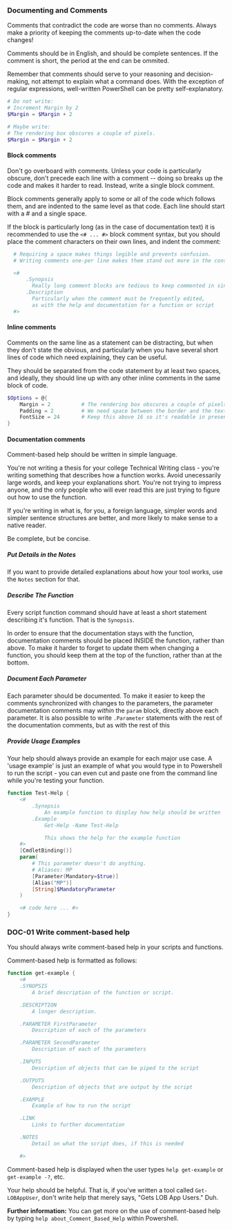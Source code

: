 ### Documenting and Comments

Comments that contradict the code are worse than no comments. Always make a priority of keeping the comments up-to-date when the code changes! 

Comments should be in English, and should be complete sentences. If the comment is short, the period at the end can be ommited.  

Remember that comments should serve to your reasoning and decision-making, not attempt to explain what a command does. With the exception of regular expressions, well-written PowerShell can be pretty self-explanatory.

```PowerShell
# Do not write:
# Increment Margin by 2
$Margin = $Margin + 2

# Maybe write:
# The rendering box obscures a couple of pixels.
$Margin = $Margin + 2

```

#### Block comments

Don't go overboard with comments. Unless your code is particularly obscure, don't precede each line with a comment -- doing so breaks up the code and makes it harder to read.  Instead, write a single block comment.

Block comments generally apply to some or all of the code which follows them, and are indented to the same level as that code. Each line should start with a # and a single space. 

If the block is particularly long (as in the case of documentation text) it is recommended to use the `<# ... #>` block comment syntax, but you should place the comment characters on their own lines, and indent the comment:
  
```PowerShell
  # Requiring a space makes things legible and prevents confusion.
  # Writing comments one-per line makes them stand out more in the console.

  <#  
      .Synopsis
        Really long comment blocks are tedious to keep commented in single-line mode
      .Description
        Particularly when the comment must be frequently edited,
        as with the help and documentation for a function or script
  #>
```

#### Inline comments

Comments on the same line as a statement can be distracting, but when they don't state the obvious, and particularly when you have several short lines of code which need explaining, they can be useful.

They should be separated from the code statement by at least two spaces, and ideally, they should line up with any other inline comments in the same block of code.

```PowerShell
$Options = @{
    Margin = 2          # The rendering box obscures a couple of pixels.
    Padding = 2         # We need space between the border and the text
    FontSize = 24       # Keep this above 16 so it's readable in presentations
}
```

#### Documentation comments

Comment-based help should be written in simple language.  

You're not writing a thesis for your college Technical Writing class - you're writing something that describes how a function works. Avoid unecessarily large words, and keep your explanations short. You're not trying to impress anyone, and the only people who will ever read this are just trying to figure out how to use the function.

If you're writing in what is, for you, a foreign language, simpler words and simpler sentence structures are better, and more likely to make sense to a native reader.

Be complete, but be concise.

##### Put Details in the Notes

If you want to provide detailed explanations about how your tool works, use the `Notes` section for that.

##### Describe The Function

Every script function command should have at least a short statement describing it's function. That is the `Synopsis`.

In order to ensure that the documentation stays with the function, documentation comments should be placed INSIDE the function, rather than above. To make it harder to forget to update them when changing a function, you should keep them at the top of the function, rather than at the bottom.

##### Document Each Parameter

Each parameter should be documented. To make it easier to keep the comments synchronized with changes to the parameters, the parameter documentation comments may _within_ the `param` block, directly above each parameter.  It is also possible to write `.Parameter` statements with the rest of the documentation comments, but as with the rest of this

##### Provide Usage Examples

Your help should always provide an example for each major use case. A 'usage example' is just an example of what you would type in to Powershell to run the script - you can even cut and paste one from the command line while you're testing your function.


```PowerShell
function Test-Help {
    <#
        .Synopsis
            An example function to display how help should be written
        .Example
            Get-Help -Name Test-Help

            This shows the help for the example function
    #>
    [CmdletBinding()]
    param(
        # This parameter doesn't do anything.
        # Aliases: MP
        [Parameter(Mandatory=$true)]
        [Alias("MP")]
        [String]$MandatoryParameter
    )

    <# code here ... #>
}
```




### DOC-01 Write comment-based help

You should always write comment-based help in your scripts and functions.

Comment-based help is formatted as follows:

```PowerShell
function get-example {
    <#
    .SYNOPSIS
        A brief description of the function or script.

    .DESCRIPTION
        A longer description.

    .PARAMETER FirstParameter
        Description of each of the parameters

    .PARAMETER SecondParameter
        Description of each of the parameters

    .INPUTS
        Description of objects that can be piped to the script

    .OUTPUTS
        Description of objects that are output by the script

    .EXAMPLE
        Example of how to run the script

    .LINK
        Links to further documentation

    .NOTES
        Detail on what the script does, if this is needed

    #>
```

Comment-based help is displayed when the user types `help get-example` or `get-example -?`, etc.

Your help should be helpful. That is, if you've written a tool called `Get-LOBAppUser`, don't write help that merely says, "Gets LOB App Users." Duh.

**Further information:** You can get more on the use of comment-based help by typing `help about_Comment_Based_Help` within Powershell.

